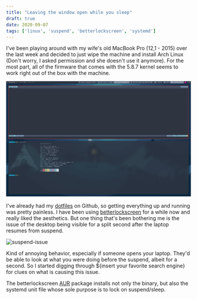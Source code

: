 ```yaml
---
title: "Leaving the window open while you sleep"
draft: true
date: 2020-09-07
tags: ['linux', 'suspend', 'betterlockscreen', 'systemd']
---
```


I've been playing around with my wife's old MacBook Pro (12,1 - 2015) over the
last week and decided to just wipe the machine and install Arch Linux (Don't
worry, I asked permission and she doesn't use it anymore). For the
most part, all of the firmware that comes with the 5.8.7 kernel seems to work
right out of the box with the machine.

![i3-desktop](img/macarch-desktop.png)

I've already had my [dotfiles](https://github.com/kaypeter87/Dotfiles_i3) on
Github, so getting everything up and running was pretty painless. I have been
using [betterlockscreen](https://github.com/pavanjadhaw/betterlockscreen) for a
while now and really liked the aesthetics. But one thing that's been bothering me is
the issue of the desktop being visible for a split second after the laptop
resumes from suspend.

![suspend-issue](img/suspendgif.gif)

Kind of annoying behavior, especially if someone opens your laptop. They'd be
able to look at what you were doing before the suspend, albeit for a second. So I started digging
through ${insert your favorite search engine} for clues on what is causing this
issue.

The betterlockscreen [AUR]() package installs not only the binary, but also the
systemd unit file whose sole purpose is to lock on suspend/sleep.

